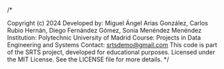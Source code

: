 /*

Copyright (c) 2024
Developed by: Miguel Ángel Arias González, Carlos Rubio Hernán, Diego Fernández Gómez, Sonia Menéndez Menéndez
Institution: Polytechnic University of Madrid
Course: Projects in Data Engineering and Systems
Contact: srtsdemo@gmail.com
This code is part of the SRTS project, developed for educational purposes.
Licensed under the MIT License. See the LICENSE file for more details.  */
